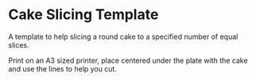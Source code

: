 # Cake Slicing Template

A template to help slicing a round cake to a specified number of equal slices.

Print on an A3 sized printer, place centered under the plate with the cake and use the lines to help you cut.
